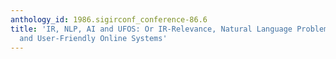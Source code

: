 ```yaml
---
anthology_id: 1986.sigirconf_conference-86.6
title: 'IR, NLP, AI and UFOS: Or IR-Relevance, Natural Language Problems, Artful Intelligence
  and User-Friendly Online Systems'
---
```

